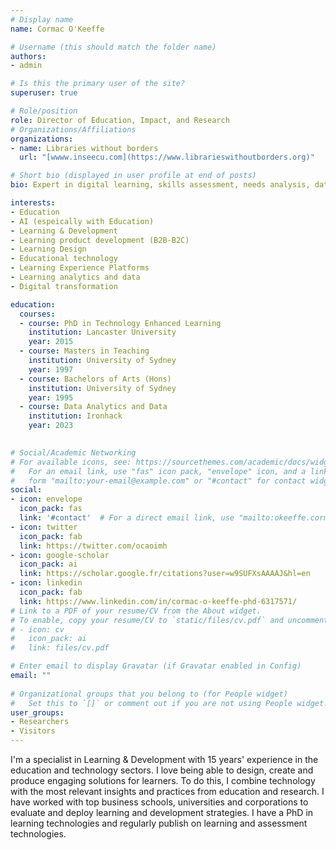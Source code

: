 ```yaml
---
# Display name
name: Cormac O'Keeffe

# Username (this should match the folder name)
authors:
- admin

# Is this the primary user of the site?
superuser: true

# Role/position
role: Director of Education, Impact, and Research
# Organizations/Affiliations
organizations:
- name: Libraries without borders
  url: "[wwww.inseecu.com](https://www.librarieswithoutborders.org)" 

# Short bio (displayed in user profile at end of posts)
bio: Expert in digital learning, skills assessment, needs analysis, data analysis, & learning analytics, product design and innovation.

interests:
- Education
- AI (espeically with Education)
- Learning & Development
- Learning product development (B2B-B2C)
- Learning Design
- Educational technology
- Learning Experience Platforms
- Learning analytics and data
- Digital transformation 

education:
  courses:
  - course: PhD in Technology Enhanced Learning
    institution: Lancaster University
    year: 2015
  - course: Masters in Teaching
    institution: University of Sydney
    year: 1997
  - course: Bachelors of Arts (Hons)
    institution: University of Sydney
    year: 1995
  - course: Data Analytics and Data 
    institution: Ironhack
    year: 2023
    

# Social/Academic Networking
# For available icons, see: https://sourcethemes.com/academic/docs/widgets/#icons
#   For an email link, use "fas" icon pack, "envelope" icon, and a link in the
#   form "mailto:your-email@example.com" or "#contact" for contact widget.
social:
- icon: envelope
  icon_pack: fas
  link: '#contact'  # For a direct email link, use "mailto:okeeffe.cormac@gmail.com".
- icon: twitter
  icon_pack: fab
  link: https://twitter.com/ocaoimh
- icon: google-scholar
  icon_pack: ai
  link: https://scholar.google.fr/citations?user=w9SUFXsAAAAJ&hl=en
- icon: linkedin
  icon_pack: fab
  link: https://www.linkedin.com/in/cormac-o-keeffe-phd-6317571/
# Link to a PDF of your resume/CV from the About widget.
# To enable, copy your resume/CV to `static/files/cv.pdf` and uncomment the lines below.  
# - icon: cv
#   icon_pack: ai
#   link: files/cv.pdf

# Enter email to display Gravatar (if Gravatar enabled in Config)
email: ""
  
# Organizational groups that you belong to (for People widget)
#   Set this to `[]` or comment out if you are not using People widget.  
user_groups:
- Researchers
- Visitors
---
```


I'm a specialist in Learning & Development with 15 years' experience in the education and technology sectors. I love being able to design, create and produce engaging solutions for learners. To do this, I combine technology with the most relevant insights and practices from education and research.  I have worked with top business schools, universities and corporations to evaluate and deploy learning and development strategies. I have a PhD in learning technologies and regularly publish on learning and assessment technologies. 



 
